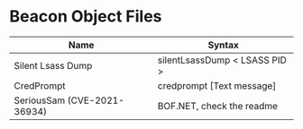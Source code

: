 # Beacon Object Files

| Name                        | Syntax                        |
| --------------------------- | ----------------------------- |
| Silent Lsass Dump           | silentLsassDump < LSASS PID > |
| CredPrompt                  | credprompt [Text message]     |
| SeriousSam (CVE-2021-36934) | BOF.NET, check the readme     |